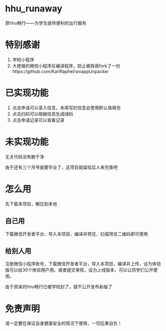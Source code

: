 # hhu_runaway
原hhu畅行——为学生提供便利的出行服务
# 特别感谢
1. 学校小程序
2. 大佬做的微信小程序反编译程序，防止被吞我fork了一份https://github.com/KarlRaphel/wxappUnpacker
# 已实现功能
1. 点击申请可以录入信息，未填写的信息会使用默认值填充
2. 点击扫码可以根据信息生成绿码
3. 点击申请记录可以查看记录
# 未实现功能
无关代码没有删干净

由于还有三个月爷就要毕业了，这项目就留给后人来完善吧
# 怎么用
先下载本项目，解压到本地
## 自己用
下载微信开发者平台，导入本项目，编译并预览，扫描预览二维码即可使用
## 给别人用
注册微信小程序账号，下载微信开发者平台，导入本项目，编译并上传，设为体验版可以给30个体验用户用。或者提交审核，设为上线版本，可以让同学们公开使用。

由于原来的hhu畅行已被学校封了，就不公开发布新版了
# 免责声明
请一定要在保证自身健康安全的情况下使用，一切后果自负！
